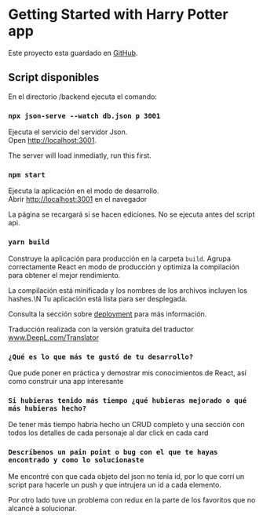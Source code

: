 # Getting Started with Harry Potter app

Este proyecto esta guardado en [GitHub](https://github.com/salmista/aeromex).

## Script disponibles

En el directorio /backend ejecuta el comando:

### `npx json-serve --watch db.json p 3001`

Ejecuta el servicio del servidor Json.\
Open [http://localhost:3001](http://localhost:3001).

The server will load inmediatly, run this first.

### `npm start`

Ejecuta la aplicación en el modo de desarrollo.\
Abrir [http://localhost:3001](http://localhost:3000) en el navegador

La página se recargará si se hacen ediciones. No se ejecuta antes del script api.

### `yarn build`

Construye la aplicación para producción en la carpeta `build`.
Agrupa correctamente React en modo de producción y optimiza la compilación para obtener el mejor rendimiento.

La compilación está minificada y los nombres de los archivos incluyen los hashes.\N
Tu aplicación está lista para ser desplegada.

Consulta la sección sobre [deployment](https://facebook.github.io/create-react-app/docs/deployment) para más información.

Traducción realizada con la versión gratuita del traductor www.DeepL.com/Translator

### `¿Qué es lo que más te gustó de tu desarrollo?`
Que pude poner en práctica y demostrar mis conocimientos de React, así como construir una app interesante
### `Si hubieras tenido más tiempo ¿qué hubieras mejorado o qué más hubieras hecho?`
De tener más tiempo habría hecho un CRUD completo y una sección con todos los detalles de cada personaje al dar click en cada card

### `Descríbenos un pain point o bug con el que te hayas encontrado y como lo solucionaste`

Me encontré con que cada objeto del json no tenia id, por lo que corrí un script para hacerle un push y que intrujera un id a cada elemento.

Por otro lado tuve un problema con redux en la parte de los favoritos que no alcancé a solucionar.